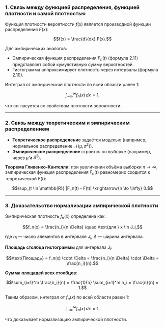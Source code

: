 ### 1. Связь между функцией распределения, функцией плотности и самой плотностью  
Функция плотности вероятности $f(x)$ является производной функции распределения $F(x)$:  
```math
f(x) = \frac{d}{dx} F(x).
``` 
Для эмпирических аналогов:  
- Эмпирическая функция распределения $F_n(t)$ (формула 2.11) представляет собой кумулятивную сумму вероятностей.  
- Гистограмма аппроксимирует плотность через интервалы (формула 2.10).  

Интеграл от эмпирической плотности по всей области равен 1:  
```math
\int_{-\infty}^{\infty} f_n(x) \, dx = 1,
``` 
что согласуется со свойством плотности вероятности.

---

### 2. Связь между теоретическим и эмпирическим распределением  
- **Теоретическое распределение** задаётся моделью (например, нормальное распределение $\mathcal{N}(\mu, \sigma^2)$).  
- **Эмпирическое распределение** строится по выборке (например, через $\hat{\mu}$ и $S^2$).  

**Теорема Гливенко-Кантелли**: при увеличении объёма выборки $n \to \infty$, эмпирическая функция распределения $F_n(t)$ равномерно сходится к теоретической $F(t)$:  
```math
\sup_{t \in \mathbb{R}} |F_n(t) - F(t)| \xrightarrow{n \to \infty} 0.
``` 

---

### 3. Доказательство нормализации эмпирической плотности  
Эмпирическая плотность $f_n(x)$ определена как:  
```math
f_n(x) = \frac{n_i}{n \Delta} \quad \text{для } x \in J_i,
``` 
где $n_i$ — число элементов в интервале $J_i$, $\Delta$ — ширина интервала.  

**Площадь столбца гистограммы** для интервала $J_i$:  
```math
\text{Площадь} = f_n(x) \cdot \Delta = \frac{n_i}{n \Delta} \cdot \Delta = \frac{n_i}{n}.
``` 

**Сумма площадей всех столбцов**:  
```math
\sum_{i=1}^m \frac{n_i}{n} = \frac{1}{n} \sum_{i=1}^m n_i = \frac{n}{n} = 1.
``` 
Таким образом, интеграл от $f_n(x)$ по всей области равен 1:  
```math
\int_{-\infty}^{\infty} f_n(x) \, dx = 1,
``` 
что доказывает нормализацию эмпирической плотности.